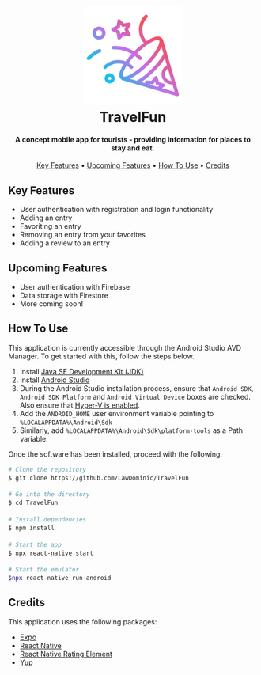 <h1 align="center">
  <br>
  <img src="./app/assets/icon.png" alt="TravelFun" width="200">
  <br>
  TravelFun
  <br>
</h1>

<h4 align="center">A concept mobile app for tourists - providing information for places to stay and eat.</h4>

<p align="center">
  <a href="#key-features">Key Features</a> •
  <a href="#upcoming-features">Upcoming Features</a> •
  <a href="#how-to-use">How To Use</a> •
  <a href="#credits">Credits</a>
</p>

## Key Features

* User authentication with registration and login functionality
* Adding an entry
* Favoriting an entry
* Removing an entry from your favorites
* Adding a review to an entry

## Upcoming Features

* User authentication with Firebase
* Data storage with Firestore
* More coming soon!

## How To Use

This application is currently accessible through the Android Studio AVD Manager. To get started with this, follow the steps below. 

1. Install [Java SE Development Kit (JDK)](https://www.oracle.com/au/java/technologies/javase/javase-jdk8-downloads.html)
2. Install [Android Studio](https://developer.android.com/studio)
3. During the Android Studio installation process, ensure that `Android SDK`, `Android SDK Platform` and `Android Virtual Device` boxes are checked. Also ensure that [Hyper-V is enabled](https://android-developers.googleblog.com/2018/07/android-emulator-amd-processor-hyper-v.html).
4. Add the `ANDROID_HOME` user environment variable pointing to `%LOCALAPPDATA%\Android\Sdk`
5. Similarly, add `%LOCALAPPDATA%\Android\Sdk\platform-tools` as a Path variable.

Once the software has been installed, proceed with the following.

```bash
# Clone the repository
$ git clone https://github.com/LawDominic/TravelFun

# Go into the directory
$ cd TravelFun

# Install dependencies
$ npm install

# Start the app
$ npx react-native start

# Start the emulator
$npx react-native run-android
```

## Credits

This application uses the following packages:

- [Expo](https://expo.io/)
- [React Native](https://reactnative.dev/)
- [React Native Rating Element](https://github.com/ui-ninja/react-native-rating-element)
- [Yup](https://github.com/jquense/yup)